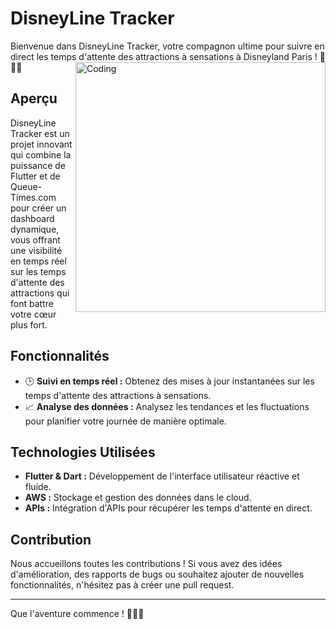 # DisneyLine Tracker

Bienvenue dans DisneyLine Tracker, votre compagnon ultime pour suivre en direct les temps d'attente des attractions à sensations à Disneyland Paris ! 🚀🎢✨
<img align="right" alt="Coding" width="400" src="https://media.giphy.com/media/MtsVG1dm38Qau9VsoF/giphy.gif">

## Aperçu

DisneyLine Tracker est un projet innovant qui combine la puissance de Flutter et de Queue-Times.com pour créer un dashboard dynamique, vous offrant une visibilité en temps réel sur les temps d'attente des attractions qui font battre votre cœur plus fort.

## Fonctionnalités

- 🕒 **Suivi en temps réel :** Obtenez des mises à jour instantanées sur les temps d'attente des attractions à sensations.
- 📈 **Analyse des données :** Analysez les tendances et les fluctuations pour planifier votre journée de manière optimale.

## Technologies Utilisées

- **Flutter & Dart :** Développement de l'interface utilisateur réactive et fluide.
- **AWS :** Stockage et gestion des données dans le cloud.
- **APIs :** Intégration d'APIs pour récupérer les temps d'attente en direct.

## Contribution

Nous accueillons toutes les contributions ! Si vous avez des idées d'amélioration, des rapports de bugs ou souhaitez ajouter de nouvelles fonctionnalités, n'hésitez pas à créer une pull request.

---

Que l'aventure commence ! 🎉🏰✨
